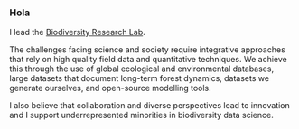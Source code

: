 ### Hola

I lead the [Biodiversity Research Lab](https://biodiversityresearchlab.com/). 

The challenges facing science and society require integrative approaches that rely on high quality field data and quantitative techniques. We achieve this through the use of global ecological and environmental databases, large datasets that document long-term forest dynamics, datasets we generate ourselves, and open-source modelling tools. 

I also believe that collaboration and diverse perspectives lead to innovation and I support underrepresented minorities in biodiversity data science. 
